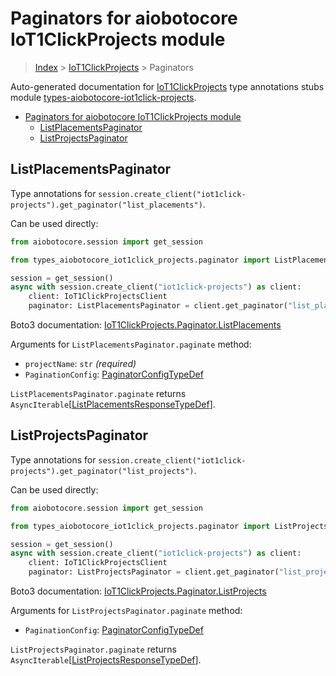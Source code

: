 <a id="paginators-for-aiobotocore-iot1clickprojects-module"></a>

# Paginators for aiobotocore IoT1ClickProjects module

> [Index](..) > [IoT1ClickProjects](.) > Paginators

Auto-generated documentation for
[IoT1ClickProjects](https://boto3.amazonaws.com/v1/documentation/api/latest/reference/services/iot1click-projects.html#IoT1ClickProjects)
type annotations stubs module
[types-aiobotocore-iot1click-projects](https://pypi.org/project/types-aiobotocore-iot1click-projects/).

- [Paginators for aiobotocore IoT1ClickProjects module](#paginators-for-aiobotocore-iot1clickprojects-module)
  - [ListPlacementsPaginator](#listplacementspaginator)
  - [ListProjectsPaginator](#listprojectspaginator)

<a id="listplacementspaginator"></a>

## ListPlacementsPaginator

Type annotations for
`session.create_client("iot1click-projects").get_paginator("list_placements")`.

Can be used directly:

```python
from aiobotocore.session import get_session

from types_aiobotocore_iot1click_projects.paginator import ListPlacementsPaginator

session = get_session()
async with session.create_client("iot1click-projects") as client:
    client: IoT1ClickProjectsClient
    paginator: ListPlacementsPaginator = client.get_paginator("list_placements")
```

Boto3 documentation:
[IoT1ClickProjects.Paginator.ListPlacements](https://boto3.amazonaws.com/v1/documentation/api/latest/reference/services/iot1click-projects.html#IoT1ClickProjects.Paginator.ListPlacements)

Arguments for `ListPlacementsPaginator.paginate` method:

- `projectName`: `str` *(required)*
- `PaginationConfig`:
  [PaginatorConfigTypeDef](./type_defs.md#paginatorconfigtypedef)

`ListPlacementsPaginator.paginate` returns
`AsyncIterable`\[[ListPlacementsResponseTypeDef](./type_defs.md#listplacementsresponsetypedef)\].

<a id="listprojectspaginator"></a>

## ListProjectsPaginator

Type annotations for
`session.create_client("iot1click-projects").get_paginator("list_projects")`.

Can be used directly:

```python
from aiobotocore.session import get_session

from types_aiobotocore_iot1click_projects.paginator import ListProjectsPaginator

session = get_session()
async with session.create_client("iot1click-projects") as client:
    client: IoT1ClickProjectsClient
    paginator: ListProjectsPaginator = client.get_paginator("list_projects")
```

Boto3 documentation:
[IoT1ClickProjects.Paginator.ListProjects](https://boto3.amazonaws.com/v1/documentation/api/latest/reference/services/iot1click-projects.html#IoT1ClickProjects.Paginator.ListProjects)

Arguments for `ListProjectsPaginator.paginate` method:

- `PaginationConfig`:
  [PaginatorConfigTypeDef](./type_defs.md#paginatorconfigtypedef)

`ListProjectsPaginator.paginate` returns
`AsyncIterable`\[[ListProjectsResponseTypeDef](./type_defs.md#listprojectsresponsetypedef)\].
